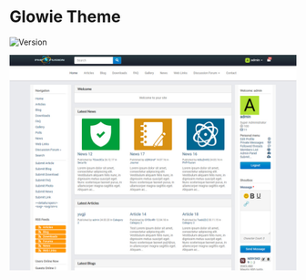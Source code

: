 # Glowie Theme

![Version](https://img.shields.io/badge/Version-1.1-blue.svg)

![Preview](screenshot.jpg)
